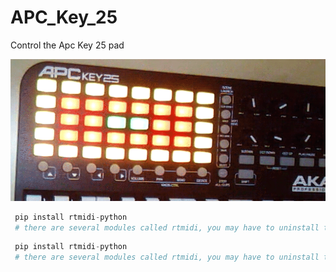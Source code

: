 # APC_Key_25
Control the Apc Key 25 pad

![sample_gif](https://raw.githubusercontent.com/ambader/APC_Key_25/main/sample.gif)


```python
 pip install rtmidi-python
 # there are several modules called rtmidi, you may have to uninstall the other version 
```


```python
 pip install rtmidi-python
 # there are several modules called rtmidi, you may have to uninstall the other version 
```

